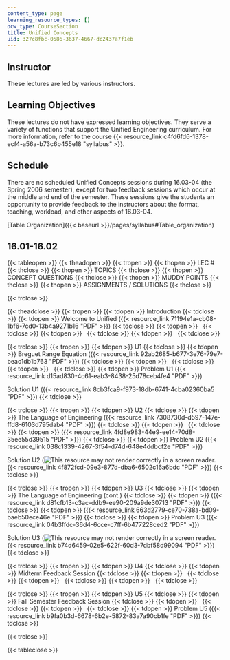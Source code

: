 ```yaml
---
content_type: page
learning_resource_types: []
ocw_type: CourseSection
title: Unified Concepts
uid: 327c8fbc-0586-3637-4667-dc2437a7f1eb
---
```


Instructor
----------

These lectures are led by various instructors.

Learning Objectives
-------------------

These lectures do not have expressed learning objectives. They serve a variety of functions that support the Unified Engineering curriculum. For more information, refer to the course {{< resource_link c4fd6fd6-1378-ecf4-a56a-b73c6b455e18 "syllabus" >}}.

Schedule
--------

There are no scheduled Unified Concepts sessions during 16.03-04 (the Spring 2006 semester), except for two feedback sessions which occur at the middle and end of the semester. These sessions give the students an opportunity to provide feedback to the instructors about the format, teaching, workload, and other aspects of 16.03-04.

[Table Organization]({{< baseurl >}}/pages/syllabus#Table_organization)

16.01-16.02
-----------

{{< tableopen >}}
{{< theadopen >}}
{{< tropen >}}
{{< thopen >}}
LEC #
{{< thclose >}}
{{< thopen >}}
TOPICS
{{< thclose >}}
{{< thopen >}}
CONCEPT QUESTIONS
{{< thclose >}}
{{< thopen >}}
MUDDY POINTS
{{< thclose >}}
{{< thopen >}}
ASSIGNMENTS / SOLUTIONS
{{< thclose >}}

{{< trclose >}}

{{< theadclose >}}
{{< tropen >}}
{{< tdopen >}}
Introduction
{{< tdclose >}}
{{< tdopen >}}
Welcome to Unified ({{< resource_link 71194e1a-cb08-1bf6-7cd0-13b4a9271b16 "PDF" >}})
{{< tdclose >}}
{{< tdopen >}}
 
{{< tdclose >}}
{{< tdopen >}}
 
{{< tdclose >}}
{{< tdopen >}}
 
{{< tdclose >}}

{{< trclose >}}
{{< tropen >}}
{{< tdopen >}}
U1
{{< tdclose >}}
{{< tdopen >}}
Breguet Range Equation ({{< resource_link 92ab2685-b677-3e76-79e7-beac1db1b763 "PDF" >}})
{{< tdclose >}}
{{< tdopen >}}
 
{{< tdclose >}}
{{< tdopen >}}
 
{{< tdclose >}}
{{< tdopen >}}
Problem U1 ({{< resource_link d15ad830-4c61-eab3-8438-25d78ceb4fe4 "PDF" >}})  
  
Solution U1 ({{< resource_link 8cb3fca9-f973-18db-6741-4cba02360ba5 "PDF" >}})
{{< tdclose >}}

{{< trclose >}}
{{< tropen >}}
{{< tdopen >}}
U2
{{< tdclose >}}
{{< tdopen >}}
The Language of Engineering ({{< resource_link 7308730d-d597-147e-ffd8-6103d795dab4 "PDF" >}})
{{< tdclose >}}
{{< tdopen >}}
 
{{< tdclose >}}
{{< tdopen >}}
({{< resource_link 4fd8e983-44e9-ee14-70d8-35ee55d39515 "PDF" >}})
{{< tdclose >}}
{{< tdopen >}}
Problem U2 ({{< resource_link 038c1339-4267-3f54-d74d-648e4ddbcf2e "PDF" >}})  
  
Solution U2 (![This resource may not render correctly in a screen reader.](/images/inacessible.gif){{< resource_link 4f872fcd-09e3-877d-dba6-6502c16a6bdc "PDF" >}})
{{< tdclose >}}

{{< trclose >}}
{{< tropen >}}
{{< tdopen >}}
U3
{{< tdclose >}}
{{< tdopen >}}
The Language of Engineering (cont.)
{{< tdclose >}}
{{< tdopen >}}
({{< resource_link d81cfb13-c3ac-ddb9-ee90-209a9de30713 "PDF" >}})
{{< tdclose >}}
{{< tdopen >}}
({{< resource_link 663d2779-ce70-738a-bd09-baeb50ece46e "PDF" >}})
{{< tdclose >}}
{{< tdopen >}}
Problem U3 ({{< resource_link 04b3ffdc-36d4-6cce-c7ff-6b477228ced2 "PDF" >}})  
  
Solution U3 (![This resource may not render correctly in a screen reader.](/images/inacessible.gif){{< resource_link b74d6459-02e5-622f-60d3-7dbf58d99094 "PDF" >}})
{{< tdclose >}}

{{< trclose >}}
{{< tropen >}}
{{< tdopen >}}
U4
{{< tdclose >}}
{{< tdopen >}}
Midterm Feedback Session
{{< tdclose >}}
{{< tdopen >}}
 
{{< tdclose >}}
{{< tdopen >}}
 
{{< tdclose >}}
{{< tdopen >}}
 
{{< tdclose >}}

{{< trclose >}}
{{< tropen >}}
{{< tdopen >}}
U5
{{< tdclose >}}
{{< tdopen >}}
Fall Semester Feedback Session
{{< tdclose >}}
{{< tdopen >}}
 
{{< tdclose >}}
{{< tdopen >}}
 
{{< tdclose >}}
{{< tdopen >}}
Problem U5 ({{< resource_link b9fa0b3d-6678-6b2e-5872-83a7a90cb1fe "PDF" >}})
{{< tdclose >}}

{{< trclose >}}

{{< tableclose >}}